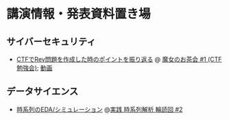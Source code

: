 # 講演情報・発表資料置き場
## サイバーセキュリティ
- [CTFでRev問題を作成した時のポイントを振り返る](https://github.com/kazukiigeta/presentation/blob/main/security/reviewing-making-CTF-tasks-of-rev.pdf) @ [魔女のお茶会 #1 (CTF勉強会)](https://witchskeyparty.connpass.com/event/209659/); [動画](https://youtu.be/wnkD-UfDWYY?t=5048)

## データサイエンス
- [時系列のEDA/シミュレーション](https://github.com/kazukiigeta/presentation/blob/main/data-science/eda-and-simulation-for-time-series.pdf) @[実践 時系列解析 輪読回 #2](https://reading-circle-beginners.connpass.com/event/229506/)
